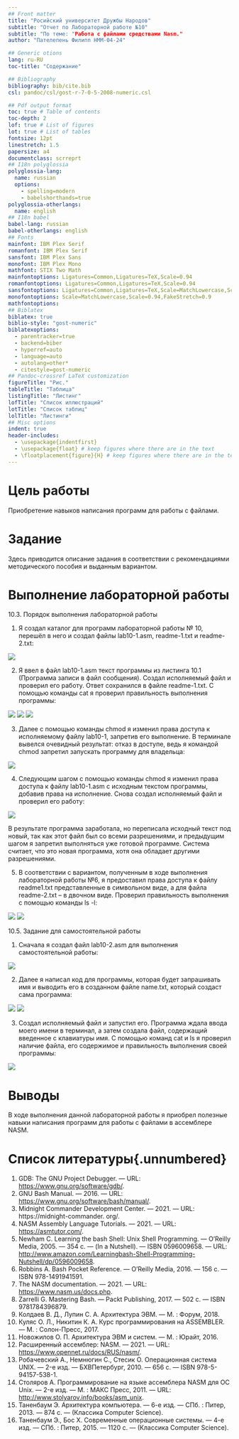 ```yaml
---
## Front matter
title: "Росийский университет Дружбы Народов"
subtitle: "Отчет по Лабораторной работе №10"
subtitle: "По теме: "Работа с файлами средствами Nasm."
author: "Пателепень Филипп НММ-04-24"

## Generic otions
lang: ru-RU
toc-title: "Содержание"

## Bibliography
bibliography: bib/cite.bib
csl: pandoc/csl/gost-r-7-0-5-2008-numeric.csl

## Pdf output format
toc: true # Table of contents
toc-depth: 2
lof: true # List of figures
lot: true # List of tables
fontsize: 12pt
linestretch: 1.5
papersize: a4
documentclass: scrreprt
## I18n polyglossia
polyglossia-lang:
  name: russian
  options:
	- spelling=modern
	- babelshorthands=true
polyglossia-otherlangs:
  name: english
## I18n babel
babel-lang: russian
babel-otherlangs: english
## Fonts
mainfont: IBM Plex Serif
romanfont: IBM Plex Serif
sansfont: IBM Plex Sans
monofont: IBM Plex Mono
mathfont: STIX Two Math
mainfontoptions: Ligatures=Common,Ligatures=TeX,Scale=0.94
romanfontoptions: Ligatures=Common,Ligatures=TeX,Scale=0.94
sansfontoptions: Ligatures=Common,Ligatures=TeX,Scale=MatchLowercase,Scale=0.94
monofontoptions: Scale=MatchLowercase,Scale=0.94,FakeStretch=0.9
mathfontoptions:
## Biblatex
biblatex: true
biblio-style: "gost-numeric"
biblatexoptions:
  - parentracker=true
  - backend=biber
  - hyperref=auto
  - language=auto
  - autolang=other*
  - citestyle=gost-numeric
## Pandoc-crossref LaTeX customization
figureTitle: "Рис."
tableTitle: "Таблица"
listingTitle: "Листинг"
lofTitle: "Список иллюстраций"
lotTitle: "Список таблиц"
lolTitle: "Листинги"
## Misc options
indent: true
header-includes:
  - \usepackage{indentfirst}
  - \usepackage{float} # keep figures where there are in the text
  - \floatplacement{figure}{H} # keep figures where there are in the text
---
```


# Цель работы

Приобретение навыков написания программ для работы с файлами.

# Задание

Здесь приводится описание задания в соответствии с рекомендациями
методического пособия и выданным вариантом.

# Выполнение лабораторной работы
10.3. Порядок выполнения лабораторной работы

1. Я создал каталог для программ лабораторной работы № 10, перешёл в него и создал файлы lab10-1.asm, readme-1.txt и readme-2.txt:

![](lab10_im/1.png)

2. Я ввел в файл lab10-1.asm текст программы из листинга 10.1 (Программа записи в файл сообщения). Создал исполняемый файл и проверил его работу. Ответ сохранился в файле readme-1.txt. С помощью команды cat я проверил правильность выполнения программы:

![](lab10_im/2.png)
![](lab10_im/3.png)
![](lab10_im/4.png)

3. Далее с помощью команды chmod я изменил права доступа к исполняемому файлу lab10-1, запретив его выполнение. В терминале вывелся очевидный результат: отказ в доступе, ведь я командой chmod запретил запускать программу для владельца:

![](lab10_im/5.png)

4. Следующим шагом с помощью команды chmod я изменил права доступа к файлу lab10-1.asm с исходным текстом программы, добавив права на исполнение. Снова создал исполняемый файл и проверил его работу:

![](lab10_im/6.png)

В результате программа заработала, но переписала исходный текст под новый, так как этот файл был со всеми разрешениями, и предыдущим шагом я запретил выполняться уже готовой программе. Система считает, что это новая программа, хотя она обладает другими разрешениями.

5. В соответствии с вариантом, полученным в ходе выполнения лабораторной работы №6,  я предоставил права доступа к файлу readme1.txt представленные в символьном виде, а для файла readme-2.txt – в двочном виде. Проверил правильность выполнения с помощью команды ls -l:

![](lab10_im/7.png)
![](lab10_im/8.png)

10.5. Задание для самостоятельной работы 

1. Сначала я создал файл lab10-2.asm для выполнения самостоятельной работы:

![](lab10_im/9.png)

2. Далее я написал код для программы, которая будет запрашивать имя и выводить его в созданном файле name.txt, который создаст сама программа:

![](lab10_im/10.png)
![](lab10_im/11.png)

3. Создал исполняемый файл и запустил его. Программа ждала ввода моего имени в терминал, а затем создала файл, содержащий введенное с клавиатуры имя. С помощью команд cat и ls я проверил наличие файла, его содержимое и правильность выполнения своей программы:

![](lab10_im/12.png)

# Выводы

В ходе выполнения данной лабораторной работы я приобрел полезные навыки написания программ для работы с файлами в ассемблере NASM. 
 
# Список литературы{.unnumbered}

1. GDB: The GNU Project Debugger. — URL: https://www.gnu.org/software/gdb/. 
2. GNU Bash Manual. — 2016. — URL: https://www.gnu.org/software/bash/manual/. 
3. Midnight Commander Development Center. — 2021. — URL: https://midnight-commander. org/.
4. NASM Assembly Language Tutorials. — 2021. — URL: https://asmtutor.com/.
5. Newham C. Learning the bash Shell: Unix Shell Programming. — O’Reilly Media, 2005. — 354 с. — (In a Nutshell). — ISBN 0596009658. — URL: http://www.amazon.com/Learningbash-Shell-Programming-Nutshell/dp/0596009658. 
6. Robbins A. Bash Pocket Reference. — O’Reilly Media, 2016. — 156 с. — ISBN 978-1491941591. 
7. The NASM documentation. — 2021. — URL: https://www.nasm.us/docs.php. 
8. Zarrelli G. Mastering Bash. — Packt Publishing, 2017. — 502 с. — ISBN 9781784396879. 
9. Колдаев В. Д., Лупин С. А. Архитектура ЭВМ. — М. : Форум, 2018. 
10. Куляс О. Л., Никитин К. А. Курс программирования на ASSEMBLER. — М. : Солон-Пресс, 2017. 
11. Новожилов О. П. Архитектура ЭВМ и систем. — М. : Юрайт, 2016. 
12. Расширенный ассемблер: NASM. — 2021. — URL: https://www.opennet.ru/docs/RUS/nasm/. 
13. Робачевский А., Немнюгин С., Стесик О. Операционная система UNIX. — 2-е изд. — БХВПетербург, 2010. — 656 с. — ISBN 978-5-94157-538-1. 
14. Столяров А. Программирование на языке ассемблера NASM для ОС Unix. — 2-е изд. — М. : МАКС Пресс, 2011. — URL: http://www.stolyarov.info/books/asm_unix. 
15. Таненбаум Э. Архитектура компьютера. — 6-е изд. — СПб. : Питер, 2013. — 874 с. — (Классика Computer Science). 
16. Таненбаум Э., Бос Х. Современные операционные системы. — 4-е изд. — СПб. : Питер, 2015. — 1120 с. — (Классика Computer Science). 
